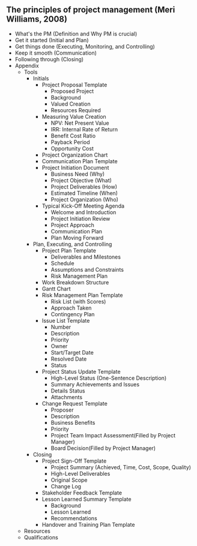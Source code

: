 ## The principles of project management (Meri Williams, 2008)

- What's the PM (Definition and Why PM is crucial)
- Get it started (Initial and Plan)
- Get things done (Executing, Monitoring, and Controlling)
- Keep it smooth (Communication)
- Following through (Closing)
- Appendix
  - Tools
    - Initials
      - Project Proposal Template
        - Proposed Project
        - Background
        - Valued Creation
        - Resources Required
      - Measuring Value Creation
        - NPV: Net Present Value
        - IRR: Internal Rate of Return
        - Benefit Cost Ratio
        - Payback Period
        - Opportunity Cost
      - Project Organization Chart
      - Communication Plan Template
      - Project Initiation Document
        - Business Need (Why)
        - Project Objective (What)
        - Project Deliverables (How)
        - Estimated Timeline (When)
        - Project Organization (Who)
      - Typical Kick-Off Meeting Agenda
        - Welcome and Introduction
        - Project Initiation Review
        - Project Approach
        - Communication Plan
        - Plan Moving Forward
    - Plan, Executing, and Controlling
      - Project Plan Template
        - Deliverables and Milestones
        - Schedule
        - Assumptions and Constraints
        - Risk Management Plan
      - Work Breakdown Structure
      - Gantt Chart
      - Risk Management Plan Template
        - Risk List (with Scores)
        - Approach Taken
        - Contingency Plan
      - Issue List Template
        - Number
        - Description
        - Priority
        - Owner
        - Start/Target Date
        - Resolved Date
        - Status
      - Project Status Update Template
        - High-Level Status (One-Sentence Description)
        - Summary Achievements and Issues
        - Details Status
        - Attachments
      - Change Request Template
        - Proposer
        - Description
        - Business Benefits
        - Priority
        - Project Team Impact Assessment(Filled by Project Manager)
        - Board Decision(Filled by Project Manager)
    - Closing
      - Project Sign-Off Template
        - Project Summary (Achieved, Time, Cost, Scope, Quality)
        - High-Level Deliverables
        - Original Scope
        - Change Log
      - Stakeholder Feedback Template
      - Lesson Learned Summary Template
        - Background
        - Lesson Learned
        - Recommendations
      - Handover and Training Plan Template
  - Resources
  - Qualifications
